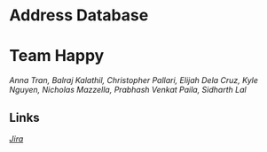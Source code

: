 # **Address Database**
# Team Happy
*Anna Tran, Balraj Kalathil, Christopher Pallari, Elijah Dela Cruz, Kyle Nguyen, Nicholas Mazzella, Prabhash Venkat Paila, Sidharth Lal*

## Links
  [*Jira*](https://kyletnguyen.atlassian.net/jira/software/projects/CP/boards/1)

